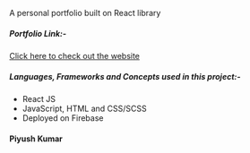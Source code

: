 A personal portfolio built on React library



##### Portfolio Link:-

[Click here to check out the website](https://piyushkumar-7910f.web.app/#)



##### Languages, Frameworks and Concepts used in this project:-

- React JS
- JavaScript, HTML and CSS/SCSS
- Deployed on Firebase

#### Piyush Kumar
